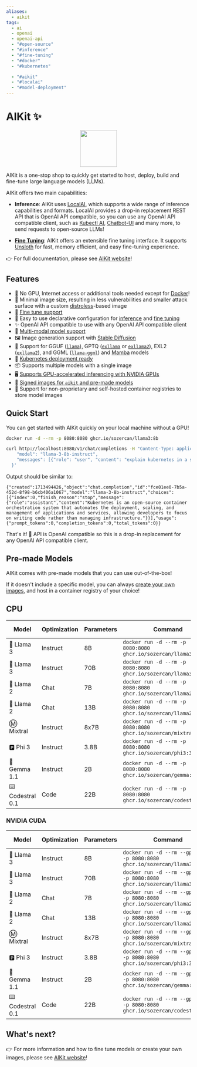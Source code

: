 ```yaml
---
aliases:
  - aikit
tags:
  - ai
  - openai
  - openai-api
  - "#open-source"
  - "#inference"
  - "#fine-tuning"
  - "#docker"
  - "#kubernetes"

  - "#aikit"
  - "#localai"
  - "#model-deployment"
---
```

# AIKit ✨

<p align="center">
<img src="./website/static/img/logo.png" width="100"><br>
</p>

AIKit is a one-stop shop to quickly get started to host, deploy, build and fine-tune large language models (LLMs).

AIKit offers two main capabilities:

- **Inference**: AIKit uses [LocalAI](https://localai.io/), which supports a wide range of inference capabilities and formats. LocalAI provides a drop-in replacement REST API that is OpenAI API compatible, so you can use any OpenAI API compatible client, such as [Kubectl AI](https://github.com/sozercan/kubectl-ai), [Chatbot-UI](https://github.com/sozercan/chatbot-ui) and many more, to send requests to open-source LLMs!

- **[Fine Tuning](https://sozercan.github.io/aikit/fine-tune)**: AIKit offers an extensible fine tuning interface. It supports [Unsloth](https://github.com/unslothai/unsloth) for fast, memory efficient, and easy fine-tuning experience.

👉 For full documentation, please see [AIKit website](https://sozercan.github.io/aikit/)!

## Features

- 🐳 No GPU, Internet access or additional tools needed except for [Docker](https://docs.docker.com/desktop/install/linux-install/)!
- 🤏 Minimal image size, resulting in less vulnerabilities and smaller attack surface with a custom [distroless](https://github.com/GoogleContainerTools/distroless)-based image
- 🎵 [Fine tune support](https://sozercan.github.io/aikit/fine-tune)
- 🚀 Easy to use declarative configuration for [inference](https://sozercan.github.io/aikit/specs-inference) and [fine tuning](https://sozercan.github.io/aikit/specs-finetune)
- ✨ OpenAI API compatible to use with any OpenAI API compatible client
- 📸 [Multi-modal model support](https://sozercan.github.io/aikit/vision)
- 🖼️ Image generation support with [Stable Diffusion](https://sozercan.github.io/aikit/stablediffusion)
- 🦙 Support for GGUF ([`llama`](https://github.com/ggerganov/llama.cpp)), GPTQ ([`exllama`](https://github.com/turboderp/exllama) or [`exllama2`](https://github.com/turboderp/exllamav2)), EXL2 ([`exllama2`](https://github.com/turboderp/exllamav2)), and GGML ([`llama-ggml`](https://github.com/ggerganov/llama.cpp)) and [Mamba](https://github.com/state-spaces/mamba) models
- 🚢 [Kubernetes deployment ready](#kubernetes-deployment)
- 📦 Supports multiple models with a single image
- 🖥️ [Supports GPU-accelerated inferencing with NVIDIA GPUs](#nvidia)
- 🔐 [Signed images for `aikit` and pre-made models](https://sozercan.github.io/aikit/cosign)
- 🌈 Support for non-proprietary and self-hosted container registries to store model images

## Quick Start

You can get started with AIKit quickly on your local machine without a GPU!

```bash
docker run -d --rm -p 8080:8080 ghcr.io/sozercan/llama3:8b
```

```bash
curl http://localhost:8080/v1/chat/completions -H "Content-Type: application/json" -d '{
    "model": "llama-3-8b-instruct",
    "messages": [{"role": "user", "content": "explain kubernetes in a sentence"}]
  }'
```

Output should be similar to:

`{"created":1713494426,"object":"chat.completion","id":"fce01ee0-7b5a-452d-8f98-b6cb406a1067","model":"llama-3-8b-instruct","choices":[{"index":0,"finish_reason":"stop","message":{"role":"assistant","content":"Kubernetes is an open-source container orchestration system that automates the deployment, scaling, and management of applications and services, allowing developers to focus on writing code rather than managing infrastructure."}}],"usage":{"prompt_tokens":0,"completion_tokens":0,"total_tokens":0}}`

That's it! 🎉 API is OpenAI compatible so this is a drop-in replacement for any OpenAI API compatible client.

## Pre-made Models

AIKit comes with pre-made models that you can use out-of-the-box!

If it doesn't include a specific model, you can always [create your own images](https://sozercan.github.io/aikit/premade-models/), and host in a container registry of your choice!

## CPU

| Model           | Optimization | Parameters | Command                                                             | Model Name              | License                                                                             |
| --------------- | ------------ | ---------- | ------------------------------------------------------------------- | ----------------------- | ----------------------------------------------------------------------------------- |
| 🦙 Llama 3       | Instruct     | 8B         | `docker run -d --rm -p 8080:8080 ghcr.io/sozercan/llama3:8b`        | `llama-3-8b-instruct`   | [Llama](https://ai.meta.com/llama/license/)                                         |
| 🦙 Llama 3       | Instruct     | 70B        | `docker run -d --rm -p 8080:8080 ghcr.io/sozercan/llama3:70b`       | `llama-3-70b-instruct`  | [Llama](https://ai.meta.com/llama/license/)                                         |
| 🦙 Llama 2       | Chat         | 7B         | `docker run -d --rm -p 8080:8080 ghcr.io/sozercan/llama2:7b`        | `llama-2-7b-chat`       | [Llama](https://ai.meta.com/llama/license/)                                         |
| 🦙 Llama 2       | Chat         | 13B        | `docker run -d --rm -p 8080:8080 ghcr.io/sozercan/llama2:13b`       | `llama-2-13b-chat`      | [Llama](https://ai.meta.com/llama/license/)                                         |
| Ⓜ️ Mixtral       | Instruct     | 8x7B       | `docker run -d --rm -p 8080:8080 ghcr.io/sozercan/mixtral:8x7b`     | `mixtral-8x7b-instruct` | [Apache](https://choosealicense.com/licenses/apache-2.0/)                           |
| 🅿️ Phi 3         | Instruct     | 3.8B       | `docker run -d --rm -p 8080:8080 ghcr.io/sozercan/phi3:3.8b`        | `phi-3-3.8b`            | [MIT](https://huggingface.co/microsoft/Phi-3-mini-4k-instruct/resolve/main/LICENSE) |
| 🔡 Gemma 1.1     | Instruct     | 2B         | `docker run -d --rm -p 8080:8080 ghcr.io/sozercan/gemma:2b`      | `gemma-2b-instruct` | [Gemma](https://ai.google.dev/gemma/terms)                                          |
| ⌨️ Codestral 0.1 | Code         | 22B        | `docker run -d --rm -p 8080:8080 ghcr.io/sozercan/codestral:22b` | `codestral-22b`     | [MNLP](https://mistral.ai/licenses/MNPL-0.1.md)                                     |

### NVIDIA CUDA

| Model           | Optimization | Parameters | Command                                                                        | Model Name              | License                                                                             |
| --------------- | ------------ | ---------- | ------------------------------------------------------------------------------ | ----------------------- | ----------------------------------------------------------------------------------- |
| 🦙 Llama 3       | Instruct     | 8B         | `docker run -d --rm --gpus all -p 8080:8080 ghcr.io/sozercan/llama3:8b`        | `llama-3-8b-instruct`   | [Llama](https://ai.meta.com/llama/license/)                                         |
| 🦙 Llama 3       | Instruct     | 70B        | `docker run -d --rm --gpus all -p 8080:8080 ghcr.io/sozercan/llama3:70b`       | `llama-3-70b-instruct`  | [Llama](https://ai.meta.com/llama/license/)                                         |
| 🦙 Llama 2       | Chat         | 7B         | `docker run -d --rm --gpus all -p 8080:8080 ghcr.io/sozercan/llama2:7b`        | `llama-2-7b-chat`       | [Llama](https://ai.meta.com/llama/license/)                                         |
| 🦙 Llama 2       | Chat         | 13B        | `docker run -d --rm --gpus all -p 8080:8080 ghcr.io/sozercan/llama2:13b`       | `llama-2-13b-chat`      | [Llama](https://ai.meta.com/llama/license/)                                         |
| Ⓜ️ Mixtral       | Instruct     | 8x7B       | `docker run -d --rm --gpus all -p 8080:8080 ghcr.io/sozercan/mixtral:8x7b`     | `mixtral-8x7b-instruct` | [Apache](https://choosealicense.com/licenses/apache-2.0/)                           |
| 🅿️ Phi 3         | Instruct     | 3.8B       | `docker run -d --rm --gpus all -p 8080:8080 ghcr.io/sozercan/phi3:3.8b`        | `phi-3-3.8b`            | [MIT](https://huggingface.co/microsoft/Phi-3-mini-4k-instruct/resolve/main/LICENSE) |
| 🔡 Gemma 1.1     | Instruct     | 2B         | `docker run -d --rm --gpus all -p 8080:8080 ghcr.io/sozercan/gemma:2b`      | `gemma-2b-instruct` | [Gemma](https://ai.google.dev/gemma/terms)                                          |
| ⌨️ Codestral 0.1 | Code         | 22B        | `docker run -d --rm --gpus all -p 8080:8080 ghcr.io/sozercan/codestral:22b` | `codestral-22b`     | [MNLP](https://mistral.ai/licenses/MNPL-0.1.md)                                     |

## What's next?

👉 For more information and how to fine tune models or create your own images, please see [AIKit website](https://sozercan.github.io/aikit/)!
